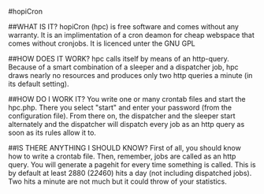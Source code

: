 #hopiCron

##WHAT IS IT?
hopiCron (hpc) is free software and comes without any warranty.
It is an implimentation of a cron deamon for cheap webspace that comes
without cronjobs.
It is licenced unter the GNU GPL



##HOW DOES IT WORK?
hpc calls itself by means of an http-query. Because of a smart combination
of a sleeper and a dispatcher job, hpc draws nearly no resources and
produces only two http queries a minute (in its default setting).

##HOW DO I WORK IT?
You write one or many crontab files and start the hpc.php. There you
select "start" and enter your password (from the configuration file).
From there on, the dispatcher and the sleeper start alternately
and the dispatcher will dispatch every job as an http query as soon
as its rules allow it to.

##IS THERE ANYTHING I SHOULD KNOW?
First of all, you should know how to write a crontab file.
Then, remember, jobs are called as an http query. You will generate
a pagehit for every time something is called. This is by default
at least 2880 (2*24*60) hits a day (not including dispatched jobs).
Two hits a minute are not much but it could throw of your statistics.
